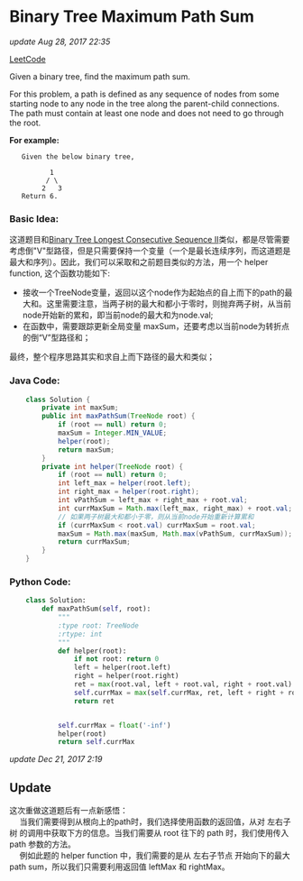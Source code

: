 # Binary Tree Maximum Path Sum

_update Aug 28, 2017 22:35_

[LeetCode](https://leetcode.com/problems/binary-tree-maximum-path-sum/description/)

Given a binary tree, find the maximum path sum.

For this problem, a path is defined as any sequence of nodes from some starting node to any node in the tree along the parent-child connections. The path must contain at least one node and does not need to go through the root.

**For example:**

```text
   Given the below binary tree,

          1
         / \
        2   3
   Return 6.
```

### Basic Idea:

这道题目和[Binary Tree Longest Consecutive Sequence II](https://will-gxz.gitbooks.io/xiaozheng_algo/content/Tree/binary-tree-longest-consecutive-sequence-ii.html)类似，都是尽管需要考虑倒"V"型路径，但是只需要保持一个变量（一个是最长连续序列，而这道题是最大和序列）。因此，我们可以采取和之前题目类似的方法，用一个 helper function, 这个函数功能如下:

* 接收一个TreeNode变量，返回以这个node作为起始点的自上而下的path的最大和。这里需要注意，当两子树的最大和都小于零时，则抛弃两子树，从当前node开始新的累和，即当前node的最大和为node.val;
* 在函数中，需要跟踪更新全局变量 maxSum，还要考虑以当前node为转折点的倒“V”型路径和；

最终，整个程序思路其实和求自上而下路径的最大和类似；

### Java Code:

```java
    class Solution {
        private int maxSum;
        public int maxPathSum(TreeNode root) {
            if (root == null) return 0;
            maxSum = Integer.MIN_VALUE;
            helper(root);
            return maxSum;
        }
        private int helper(TreeNode root) {
            if (root == null) return 0;
            int left_max = helper(root.left);
            int right_max = helper(root.right);
            int vPathSum = left_max + right_max + root.val;
            int currMaxSum = Math.max(left_max, right_max) + root.val;
            // 如果两子树最大和都小于零，则从当前node开始重新计算累和
            if (currMaxSum < root.val) currMaxSum = root.val;
            maxSum = Math.max(maxSum, Math.max(vPathSum, currMaxSum));
            return currMaxSum;
        }
    }
```

### Python Code:

```python
    class Solution:
        def maxPathSum(self, root):
            """
            :type root: TreeNode
            :rtype: int
            """
            def helper(root):
                if not root: return 0
                left = helper(root.left)
                right = helper(root.right)
                ret = max(root.val, left + root.val, right + root.val)
                self.currMax = max(self.currMax, ret, left + right + root.val)
                return ret


            self.currMax = float('-inf')
            helper(root)
            return self.currMax
```

_update Dec 21, 2017 2:19_

## Update

这次重做这道题后有一点新感悟：  
  当我们需要得到从根向上的path时，我们选择使用函数的返回值，从对 左右子树 的调用中获取下方的信息。当我们需要从 root 往下的 path 时，我们使用传入 path 参数的方法。  
  例如此题的 helper function 中，我们需要的是从 左右子节点 开始向下的最大 path sum，所以我们只需要利用返回值 leftMax 和 rightMax。

